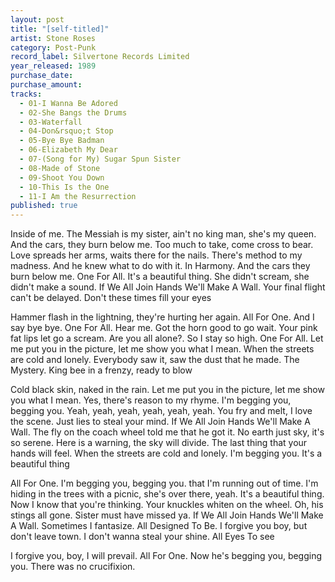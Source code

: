 ```yaml
---
layout: post
title: "[self-titled]"
artist: Stone Roses
category: Post-Punk
record_label: Silvertone Records Limited
year_released: 1989
purchase_date: 
purchase_amount: 
tracks:
  - 01-I Wanna Be Adored
  - 02-She Bangs the Drums
  - 03-Waterfall
  - 04-Don&rsquo;t Stop
  - 05-Bye Bye Badman
  - 06-Elizabeth My Dear
  - 07-(Song for My) Sugar Spun Sister
  - 08-Made of Stone
  - 09-Shoot You Down
  - 10-This Is the One
  - 11-I Am the Resurrection
published: true
---
```


Inside of me. The Messiah is my sister, ain't no king man, she's my queen. And the cars, they burn below me. Too much to take, come cross to bear. Love spreads her arms, waits there for the nails. There's method to my madness. And he knew what to do with it. In Harmony. And the cars they burn below me. One For All. It's a beautiful thing. She didn't scream, she didn't make a sound. If We All Join Hands We'll Make A Wall. Your final flight can't be delayed. Don't these times fill your eyes

Hammer flash in the lightning, they're hurting her again. All For One. And I say bye bye. One For All. Hear me. Got the horn good to go wait. Your pink fat lips let go a scream. Are you all alone?. So I stay so high. One For All. Let me put you in the picture, let me show you what I mean. When the streets are cold and lonely. Everybody saw it, saw the dust that he made. The Mystery. King bee in a frenzy, ready to blow

Cold black skin, naked in the rain. Let me put you in the picture, let me show you what I mean. Yes, there's reason to my rhyme. I'm begging you, begging you. Yeah, yeah, yeah, yeah, yeah, yeah. You fry and melt, I love the scene. Just lies to steal your mind. If We All Join Hands We'll Make A Wall. The fly on the coach wheel told me that he got it. No earth just sky, it's so serene. Here is a warning, the sky will divide. The last thing that your hands will feel. When the streets are cold and lonely. I'm begging you. It's a beautiful thing

All For One. I'm begging you, begging you. that I'm running out of time. I'm hiding in the trees with a picnic, she's over there, yeah. It's a beautiful thing. Now I know that you're thinking. Your knuckles whiten on the wheel. Oh, his stings all gone. Sister must have missed ya. If We All Join Hands We'll Make A Wall. Sometimes I fantasize. All Designed To Be. I forgive you boy, but don't leave town. I don't wanna steal your shine. All Eyes To see

I forgive you, boy, I will prevail. All For One. Now he's begging you, begging you. There was no crucifixion.